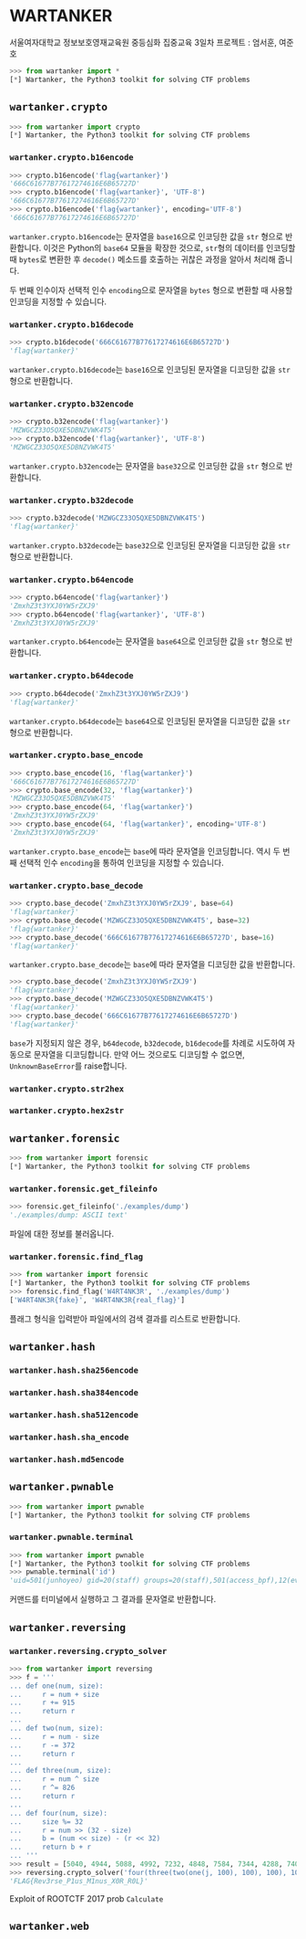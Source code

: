 # WARTANKER

서울여자대학교 정보보호영재교육원 중등심화 집중교육 3일차 프로젝트 : 엄서훈, 여준호

```python
>>> from wartanker import *
[*] Wartanker, the Python3 toolkit for solving CTF problems
```

<!-- wartanker.crypto -->
## `wartanker.crypto`

```python
>>> from wartanker import crypto
[*] Wartanker, the Python3 toolkit for solving CTF problems
```

### `wartanker.crypto.b16encode`

```python
>>> crypto.b16encode('flag{wartanker}')
'666C61677B77617274616E6B65727D'
>>> crypto.b16encode('flag{wartanker}', 'UTF-8')
'666C61677B77617274616E6B65727D'
>>> crypto.b16encode('flag{wartanker}', encoding='UTF-8')
'666C61677B77617274616E6B65727D'
```

`wartanker.crypto.b16encode`는 문자열을 `base16`으로 인코딩한 값을 `str` 형으로 반환합니다. 이것은 Python의 `base64` 모듈을 확장한 것으로, `str`형의 데이터를 인코딩할 때 `bytes`로 변환한 후 `decode()` 메소드를 호출하는 귀찮은 과정을 알아서 처리해 줍니다.

두 번째 인수이자 선택적 인수 `encoding`으로 문자열을 `bytes` 형으로 변환할 때 사용할 인코딩을 지정할 수 있습니다.

### `wartanker.crypto.b16decode`

```python
>>> crypto.b16decode('666C61677B77617274616E6B65727D')
'flag{wartanker}'
```

`wartanker.crypto.b16decode`는 `base16`으로 인코딩된 문자열을 디코딩한 값을 `str` 형으로 반환합니다.

### `wartanker.crypto.b32encode`

```python
>>> crypto.b32encode('flag{wartanker}')
'MZWGCZ33O5QXE5DBNZVWK4T5'
>>> crypto.b32encode('flag{wartanker}', 'UTF-8')
'MZWGCZ33O5QXE5DBNZVWK4T5'
```

`wartanker.crypto.b32encode`는 문자열을 `base32`으로 인코딩한 값을 `str` 형으로 반환합니다.

### `wartanker.crypto.b32decode`

```python
>>> crypto.b32decode('MZWGCZ33O5QXE5DBNZVWK4T5')
'flag{wartanker}'
```

`wartanker.crypto.b32decode`는 `base32`으로 인코딩된 문자열을 디코딩한 값을 `str` 형으로 반환합니다.

### `wartanker.crypto.b64encode`

```python
>>> crypto.b64encode('flag{wartanker}')
'ZmxhZ3t3YXJ0YW5rZXJ9'
>>> crypto.b64encode('flag{wartanker}', 'UTF-8')
'ZmxhZ3t3YXJ0YW5rZXJ9'
```

`wartanker.crypto.b64encode`는 문자열을 `base64`으로 인코딩한 값을 `str` 형으로 반환합니다.

### `wartanker.crypto.b64decode`

```python
>>> crypto.b64decode('ZmxhZ3t3YXJ0YW5rZXJ9')
'flag{wartanker}'
```

`wartanker.crypto.b64decode`는 `base64`으로 인코딩된 문자열을 디코딩한 값을 `str` 형으로 반환합니다.

### `wartanker.crypto.base_encode`

```python
>>> crypto.base_encode(16, 'flag{wartanker}')
'666C61677B77617274616E6B65727D'
>>> crypto.base_encode(32, 'flag{wartanker}')
'MZWGCZ33O5QXE5DBNZVWK4T5'
>>> crypto.base_encode(64, 'flag{wartanker}')
'ZmxhZ3t3YXJ0YW5rZXJ9'
>>> crypto.base_encode(64, 'flag{wartanker}', encoding='UTF-8')
'ZmxhZ3t3YXJ0YW5rZXJ9'
```

`wartanker.crypto.base_encode`는 `base`에 따라 문자열을 인코딩합니다. 역시 두 번째 선택적 인수 `encoding`을 통하여 인코딩을 지정할 수 있습니다.

### `wartanker.crypto.base_decode`

```python
>>> crypto.base_decode('ZmxhZ3t3YXJ0YW5rZXJ9', base=64)
'flag{wartanker}'
>>> crypto.base_decode('MZWGCZ33O5QXE5DBNZVWK4T5', base=32)
'flag{wartanker}'
>>> crypto.base_decode('666C61677B77617274616E6B65727D', base=16)
'flag{wartanker}'
```

`wartanker.crypto.base_decode`는 `base`에 따라 문자열을 디코딩한 값을 반환합니다.

```python
>>> crypto.base_decode('ZmxhZ3t3YXJ0YW5rZXJ9')
'flag{wartanker}'
>>> crypto.base_decode('MZWGCZ33O5QXE5DBNZVWK4T5')
'flag{wartanker}'
>>> crypto.base_decode('666C61677B77617274616E6B65727D')
'flag{wartanker}'
```

`base`가 지정되지 않은 경우, `b64decode`, `b32decode`, `b16decode`를 차례로 시도하여 자동으로 문자열을 디코딩합니다. 만약 어느 것으로도 디코딩할 수 없으면, `UnknownBaseError`를 raise합니다.

### `wartanker.crypto.str2hex`

### `wartanker.crypto.hex2str`

<!-- wartanker.forensic -->
## `wartanker.forensic`

```python
>>> from wartanker import forensic
[*] Wartanker, the Python3 toolkit for solving CTF problems
```

### `wartanker.forensic.get_fileinfo`

```python
>>> forensic.get_fileinfo('./examples/dump')
'./examples/dump: ASCII text'
```

파일에 대한 정보를 불러옵니다.

### `wartanker.forensic.find_flag`

```python
>>> from wartanker import forensic
[*] Wartanker, the Python3 toolkit for solving CTF problems
>>> forensic.find_flag('W4RT4NK3R', './examples/dump')
['W4RT4NK3R{fake}', 'W4RT4NK3R{real_flag}']
```

플래그 형식을 입력받아 파일에서의 검색 결과를 리스트로 반환합니다.

<!-- wartanker.hash -->
## `wartanker.hash`

### `wartanker.hash.sha256encode`

### `wartanker.hash.sha384encode`

### `wartanker.hash.sha512encode`

### `wartanker.hash.sha_encode`

### `wartanker.hash.md5encode`

<!-- wartanker.pwnable -->
## `wartanker.pwnable`

```python
>>> from wartanker import pwnable
[*] Wartanker, the Python3 toolkit for solving CTF problems
```

### `wartanker.pwnable.terminal`

```python
>>> from wartanker import pwnable
[*] Wartanker, the Python3 toolkit for solving CTF problems
>>> pwnable.terminal('id')
'uid=501(junhoyeo) gid=20(staff) groups=20(staff),501(access_bpf),12(everyone),61(localaccounts),79(_appserverusr),80(admin),81(_appserveradm),98(_lpadmin),701(1),33(_appstore),100(_lpoperator),204(_developer),250(_analyticsusers),395(com.apple.access_ftp),398(com.apple.access_screensharing),399(com.apple.access_ssh)'
```

커맨드를 터미널에서 실행하고 그 결과를 문자열로 반환합니다.

<!-- wartanker.reversing -->
## `wartanker.reversing`

### `wartanker.reversing.crypto_solver`

```python
>>> from wartanker import reversing
>>> f = '''
... def one(num, size):
...     r = num + size
...     r += 915
...     return r
...
... def two(num, size):
...     r = num - size
...     r -= 372
...     return r
...
... def three(num, size):
...     r = num ^ size
...     r ^= 826
...     return r
...
... def four(num, size):
...     size %= 32
...     r = num >> (32 - size)
...     b = (num << size) - (r << 32)
...     return b + r
... '''
>>> result = [5040, 4944, 5088, 4992, 7232, 4848, 7584, 7344, 4288, 7408, 7360, 7584, 4608, 4880, 4320, 7328,7360, 4608, 4896, 4320, 7472, 7328, 7360, 4608, 4752, 4368, 4848, 4608, 4848, 4368, 4944, 7200]
>>> reversing.crypto_solver('four(three(two(one(j, 100), 100), 100), 100)', result, functions=f)
'FLAG{Rev3rse_P1us_M1nus_X0R_R0L}'
```

Exploit of ROOTCTF 2017 prob `Calculate`

<!-- wartanker.web -->
## `wartanker.web`
